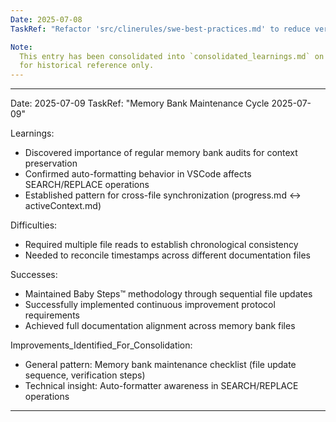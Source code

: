 ```yaml
---
Date: 2025-07-08
TaskRef: "Refactor 'src/clinerules/swe-best-practices.md' to reduce verbosity (Consolidated)"

Note:
  This entry has been consolidated into `consolidated_learnings.md` on 7/8/2025 and is retained here as a placeholder
  for historical reference only.
---
```


---

Date: 2025-07-09 TaskRef: "Memory Bank Maintenance Cycle 2025-07-09"

Learnings:

- Discovered importance of regular memory bank audits for context preservation
- Confirmed auto-formatting behavior in VSCode affects SEARCH/REPLACE operations
- Established pattern for cross-file synchronization (progress.md ↔ activeContext.md)

Difficulties:

- Required multiple file reads to establish chronological consistency
- Needed to reconcile timestamps across different documentation files

Successes:

- Maintained Baby Steps™ methodology through sequential file updates
- Successfully implemented continuous improvement protocol requirements
- Achieved full documentation alignment across memory bank files

Improvements_Identified_For_Consolidation:

- General pattern: Memory bank maintenance checklist (file update sequence, verification steps)
- Technical insight: Auto-formatter awareness in SEARCH/REPLACE operations

---
